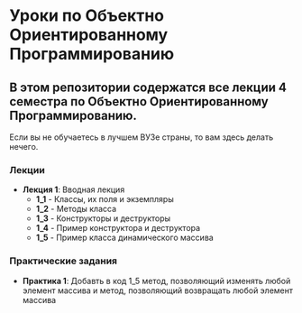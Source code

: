 # Уроки по Объектно Ориентированному Программированию

## В этом репозитории содержатся все лекции 4 семестра по Объектно Ориентированному Программированию.
 
 Если вы не обучаетесь в лучшем ВУЗе страны, то вам здесь делать нечего.
 
 ### Лекции
 * **Лекция 1**: Вводная лекция
   * **1_1** - Классы, их поля и экземпляры
   * **1_2** - Методы класса 
   * **1_3** - Конструкторы и деструкторы
   * **1_4** - Пример конструктора и деструктора
   * **1_5** - Пример класса динамического массива
 ### Практические задания
   * **Практика 1**: Добавть в код 1_5 метод, позволяющий изменять любой элемент массива и метод, позволяющий возвращать любой элемент массива
